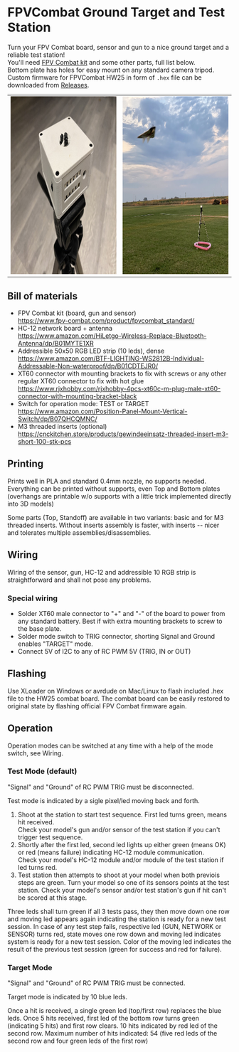 # FPVCombat Ground Target and Test Station

Turn your FPV Combat board, sensor and gun to a nice ground target and a reliable test station!  
You'll need [FPV Combat kit](https://fpv-combat.com/) and some other parts, full list below.  
Bottom plate has holes for easy mount on any standard camera tripod.  
Custom firmware for FPVCombat HW25 in form of `.hex` file can be downloaded from [Releases](https://github.com/ysoldak/fpvc-target/releases).

<table>
<tr><td>
<img src="media/Main.jpg" title="main" height="400" />
</td><td>
<img src="media/InTheWild.jpg" title="In the wild" height="400" />
</td></tr>
</table>

## Bill of materials

- FPV Combat kit (board, gun and sensor)  
  https://www.fpv-combat.com/product/fpvcombat_standard/
- HC-12 network board + antenna  
  https://www.amazon.com/HiLetgo-Wireless-Replace-Bluetooth-Antenna/dp/B01MYTE1XR
- Addressible 50x50 RGB LED strip (10 leds), dense  
  https://www.amazon.com/BTF-LIGHTING-WS2812B-Individual-Addressable-Non-waterproof/dp/B01CDTEJR0/
- XT60 connector with mounting brackets to fix with screws or any other regular XT60 connector to fix with hot glue
  https://www.rjxhobby.com/rjxhobby-4pcs-xt60c-m-plug-male-xt60-connector-with-mounting-bracket-black
- Switch for operation mode: TEST or TARGET  
  https://www.amazon.com/Position-Panel-Mount-Vertical-Switch/dp/B07QHCQMNC/
- M3 threaded inserts  (optional)  
  https://cnckitchen.store/products/gewindeeinsatz-threaded-insert-m3-short-100-stk-pcs

## Printing

Prints well in PLA and standard 0.4mm nozzle, no supports needed.
Everything can be printed without supports, even Top and Bottom plates (overhangs are printable w/o supports with a little trick implemented directly into 3D models)

Some parts (Top, Standoff) are available in two variants: basic and for M3 threaded inserts.
Without inserts assembly is faster, with inserts -- nicer and tolerates multiple assemblies/disassemblies.

## Wiring

Wiring of the sensor, gun, HC-12 and addressible 10 RGB strip is straightforward and shall not pose any problems.

### Special wiring
- Solder XT60 male connector to "+" and "-" of the board to power from any standard battery. Best if with extra mounting brackets to screw to the base plate.
- Solder mode switch to TRIG connector, shorting Signal and Ground enables "TARGET" mode.
- Connect 5V of I2C to any of RC PWM 5V (TRIG, IN or OUT)

## Flashing

Use XLoader on Windows or avrdude on Mac/Linux to flash included .hex file to the HW25 combat board.
The combat board can be easily restored to original state by flashing official FPV Combat firmware again.

## Operation

Operation modes can be switched at any time with a help of the mode switch, see Wiring.

### Test Mode (default)
"Signal" and "Ground" of RC PWM TRIG must be disconnected.

Test mode is indicated by a sigle pixel/led moving back and forth.

1. Shoot at the station to start test sequence. First led turns green, means hit received.  
   Check your model's gun and/or sensor of the test station if you can't trigger test sequence.
2. Shortly after the first led, second led lights up either green (means OK) or red (means failure) indicating HC-12 module communication.  
   Check your model's HC-12 module and/or module of the test station if led turns red.
3. Test station then attempts to shoot at your model when both previois steps are green. Turn your model so one of its sensors points at the test station.
   Check your model's sensor and/or test station's gun if hit can't be scored at this stage.

Three leds shall turn green if all 3 tests pass, they then move down one row and moving led appears again indicating the station is ready for a new test session.
In case of any test step fails, respective led (GUN, NETWORK or SENSOR) turns red, state moves one row down and moving led indicates system is ready for a new test session.
Color of the moving led indicates the result of the previous test session (green for success and red for failure).

### Target Mode
"Signal" and "Ground" of RC PWM TRIG must be connected.

Target mode is indicated by 10 blue leds.

Once a hit is received, a single green led (top/first row) replaces the blue leds.
Once 5 hits received, first led of the bottom row turns green (indicating 5 hits) and first row clears.
10 hits indicated by red led of the second row.
Maximum number of hits indicated: 54 (five red leds of the second row and four green leds of the first row)
